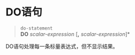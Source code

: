 # DO语句

> `do-statement`  
**DO** *scalar-expression* [**,** *scalar-expression*]\*

DO语句处理每一条标量表达式，但不显示结果。